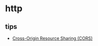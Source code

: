 # http

## tips

* [Cross-Origin Resource Sharing (CORS)](https://developer.mozilla.org/en-US/docs/Web/HTTP/CORS)